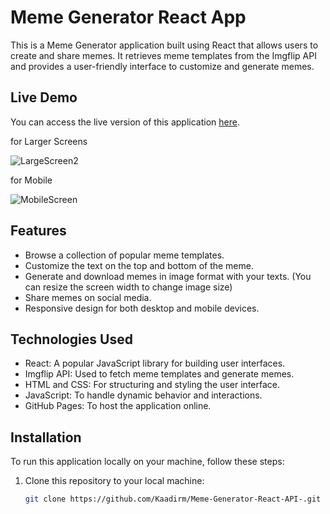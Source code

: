# Meme Generator React App

This is a Meme Generator application built using React that allows users to create and share memes. It retrieves meme templates from the Imgflip API and provides a user-friendly interface to customize and generate memes.

## Live Demo

You can access the live version of this application [here](https://kaadirm.github.io/Meme-Generator-React-API-/).

for Larger Screens

![LargeScreen2](https://github.com/Kaadirm/Meme-Generator-React-API-/assets/141996672/b8f5adfb-1ab8-40e7-bcf0-6a8486da7ab9)

for Mobile 

![MobileScreen](https://github.com/Kaadirm/Meme-Generator-React-API-/assets/141996672/c72a2ee4-6022-420c-a883-665440f7e64d)


## Features

- Browse a collection of popular meme templates.
- Customize the text on the top and bottom of the meme.
- Generate and download memes in image format with your texts. (You can resize the screen width to change image size)
- Share memes on social media.
- Responsive design for both desktop and mobile devices.

## Technologies Used

- React: A popular JavaScript library for building user interfaces.
- Imgflip API: Used to fetch meme templates and generate memes.
- HTML and CSS: For structuring and styling the user interface.
- JavaScript: To handle dynamic behavior and interactions.
- GitHub Pages: To host the application online.

## Installation

To run this application locally on your machine, follow these steps:

1. Clone this repository to your local machine:

   ```bash
   git clone https://github.com/Kaadirm/Meme-Generator-React-API-.git
